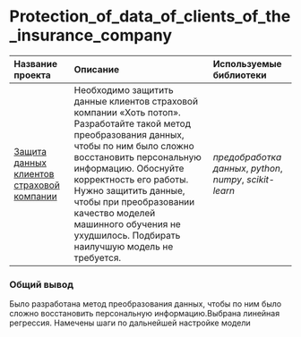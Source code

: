 # Protection_of_data_of_clients_of_the_insurance_company
| Название проекта | Описание | Используемые библиотеки | 
| :---------------------- | :---------------------- | :---------------------- |
| [Защита данных клиентов страховой компании](Protection_of_data_of_clients_of_the_insurance_company) | Необходимо защитить данные клиентов страховой компании «Хоть потоп». Разработайте такой метод преобразования данных, чтобы по ним было сложно восстановить персональную информацию. Обоснуйте корректность его работы. Нужно защитить данные, чтобы при преобразовании качество моделей машинного обучения не ухудшилось. Подбирать наилучшую модель не требуется.| *предобработка данных*, *python*, *numpy*, *scikit-learn* |



### Общий вывод

Было разработана метод преобразования данных, чтобы по ним было сложно восстановить персональную информацию.Выбрана линейная регрессия. Намечены шаги по дальнейшей настройке модели
